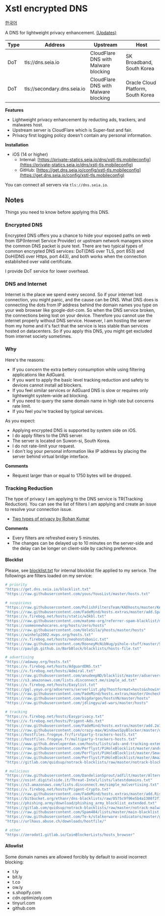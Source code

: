 # Xstl encrypted DNS

[한국어](/README.ko.md)

A DNS for lightweight privacy enhancement. [(Updates)](/updates/index.md)

| Type | Address                     | Upstream                             | Host                               |
|------|-----------------------------|--------------------------------------|------------------------------------|
| DoT  | tls://dns.seia.io           | CloudFlare DNS with Malware blocking | SK Broadband, South Korea          |
| DoT  | tls://secondary.dns.seia.io | CloudFlare DNS with Malware blocking | Oracle Cloud Platform, South Korea |

**Features**

- Lightweight privacy enhancement by reducting ads, trackers, and malwares host.
- Upstream server is CloudFlare which is Super-fast and fair.
- Privacy first logging policy doesn't contain any personal information.

**Installation**

- iOS (14 or higher)
  - Internal: [https://private-statics.seia.io/dns/xstl-tls.mobileconfig](https://private-statics.seia.io/dns/xstl-tls.mobileconfig)
  - GitHub: [https://get.dns.seia.io/config/xstl-tls.mobileconfig](https://get.dns.seia.io/config/xstl-tls.mobileconfig)

You can connect all servers via `tls://dns.seia.io`.

## Notes

Things you need to know before applying this DNS.

### Encrypted DNS

Encrypted DNS offers you a chance to hide your exposed paths on web from ISP(Internet Service Provider) or upstream network managers since the common DNS packet is pure text.
There are two typical types of common encrypted DNS services: DoT(DNS over TLS, port 853) and DoH(DNS over Https, port 443), and both works when the connection established over valid certificate.

I provide DoT service for lower overhead.

### DNS and Internet

Internet is the place we spend every second.
So if your internet lost connection, you might panic, and the cause can be DNS.
What DNS does is connecting the dots from IP address behind the domain names you type on your web browser like google-dot-com.
So when the DNS service broken, the connections being lost on your device.
Therefore you cannot use the internet properly without DNS service.
However, I am hosting the server from my home and it's fact that the service is less stable than services hosted on datacenters.
So if you apply this DNS, you might get excluded from internet society sometimes.

### Why

Here's the reasons:

- If you concern the extra bettery consumption while using filtering applications like AdGuard.
- If you want to apply the basic level tracking reduction and safety to devices cannot install ad blockers.
- If you feel similar services or AdGuard DNS is slow or requires only lightweight system-wide ad blocking.
- If you need to query the same domain name in high rate but concerns rate limit.
- If you feel you're tracked by typical services.

As you expect:

+ Applying encrypted DNS is supported by system side on iOS.
+ I do apply filters to the DNS server.
+ The server is located on Suwon-si, South Korea.
+ I do not rate-limit your request.
+ I don't log your personal information like IP address by placing the server behind virtual bridge interface.

**Comments**

- Request larger than or equal to 1750 bytes will be dropped.

### Tracking Reduction

The type of privacy I am applying to the DNS service is TR(Tracking Reduction).
You can see the list of filters I am applying and create an issue to resolve your connection issue.

- [Two types of privacy by Rohan Kumar](https://seirdy.one/posts/2022/06/25/two-types-of-privacy/)

**Comments**

- Every filters are refreshed every 5 minutes.
- The changes can be delayed up to 10 minutes on the server-side and the delay can be longer on client-side by caching preference.

#### Blocklist

Please, see [blocklist.txt](/blocklist.txt) for internal blocklist file applied to my serivce.
The followings are filters loaded on my service:

```bash
# priority
"https://get.dns.seia.io/blocklist.txt"
"https://raw.githubusercontent.com/yous/YousList/master/hosts.txt"

# suspicious
"https://raw.githubusercontent.com/PolishFiltersTeam/KADhosts/master/KADhosts.txt"
"https://raw.githubusercontent.com/FadeMind/hosts.extras/master/add.Spam/hosts"
"https://v.firebog.net/hosts/static/w3kbl.txt"
"https://raw.githubusercontent.com/matomo-org/referrer-spam-blacklist/master/spammers.txt"
"https://someonewhocares.org/hosts/zero/hosts"
"https://raw.githubusercontent.com/VeleSila/yhosts/master/hosts"
"https://winhelp2002.mvps.org/hosts.txt"
"https://v.firebog.net/hosts/neohostsbasic.txt"
"https://raw.githubusercontent.com/RooneyMcNibNug/pihole-stuff/master/SNAFU.txt"
"https://paulgb.github.io/BarbBlock/blacklists/hosts-file.txt"

# advertising
"https://adaway.org/hosts.txt"
"https://v.firebog.net/hosts/AdguardDNS.txt"
"https://v.firebog.net/hosts/Admiral.txt"
"https://raw.githubusercontent.com/anudeepND/blacklist/master/adservers.txt"
"https://s3.amazonaws.com/lists.disconnect.me/simple_ad.txt"
"https://v.firebog.net/hosts/Easylist.txt"
"https://pgl.yoyo.org/adservers/serverlist.php?hostformat=hosts&showintro=0&mimetype=plaintext"
"https://raw.githubusercontent.com/FadeMind/hosts.extras/master/UncheckyAds/hosts"
"https://raw.githubusercontent.com/bigdargon/hostsVN/master/hosts"
"https://raw.githubusercontent.com/jdlingyu/ad-wars/master/hosts"

# tracking
"https://v.firebog.net/hosts/Easyprivacy.txt"
"https://v.firebog.net/hosts/Prigent-Ads.txt"
"https://raw.githubusercontent.com/FadeMind/hosts.extras/master/add.2o7Net/hosts"
"https://raw.githubusercontent.com/crazy-max/WindowsSpyBlocker/master/data/hosts/spy.txt"
"https://hostfiles.frogeye.fr/firstparty-trackers-hosts.txt"
"https://hostfiles.frogeye.fr/multiparty-trackers-hosts.txt"
"https://www.github.developerdan.com/hosts/lists/ads-and-tracking-extended.txt"
"https://raw.githubusercontent.com/Perflyst/PiHoleBlocklist/master/android-tracking.txt"
"https://raw.githubusercontent.com/Perflyst/PiHoleBlocklist/master/SmartTV.txt"
"https://raw.githubusercontent.com/Perflyst/PiHoleBlocklist/master/AmazonFireTV.txt"
"https://gitlab.com/quidsup/notrack-blocklists/raw/master/notrack-blocklist.txt"

# malicious
"https://raw.githubusercontent.com/DandelionSprout/adfilt/master/Alternate%20versions%20Anti-Malware%20List/AntiMalwareHosts.txt"
"https://osint.digitalside.it/Threat-Intel/lists/latestdomains.txt"
"https://s3.amazonaws.com/lists.disconnect.me/simple_malvertising.txt"
"https://v.firebog.net/hosts/Prigent-Crypto.txt"
"https://raw.githubusercontent.com/FadeMind/hosts.extras/master/add.Risk/hosts"
"https://bitbucket.org/ethanr/dns-blacklists/raw/8575c9f96e5b4a1308f2f12394abd86d0927a4a0/bad_lists/Mandiant_APT1_Report_Appendix_D.txt"
"https://phishing.army/download/phishing_army_blocklist_extended.txt"
"https://gitlab.com/quidsup/notrack-blocklists/raw/master/notrack-malware.txt"
"https://raw.githubusercontent.com/Spam404/lists/master/main-blacklist.txt"
"https://raw.githubusercontent.com/Te-k/stalkerware-indicators/master/generated/hosts"
"https://urlhaus.abuse.ch/downloads/hostfile/"

# other
"https://zerodot1.gitlab.io/CoinBlockerLists/hosts_browser"
```

#### Allowlist

Some domain names are allowed forcibly by default to avoid incorrect blocking:

- t.ly
- bit.ly
- t.co
- ow.ly
- s.shopify.com
- cdn.optimizely.com
- tinyurl.com
- github.com
